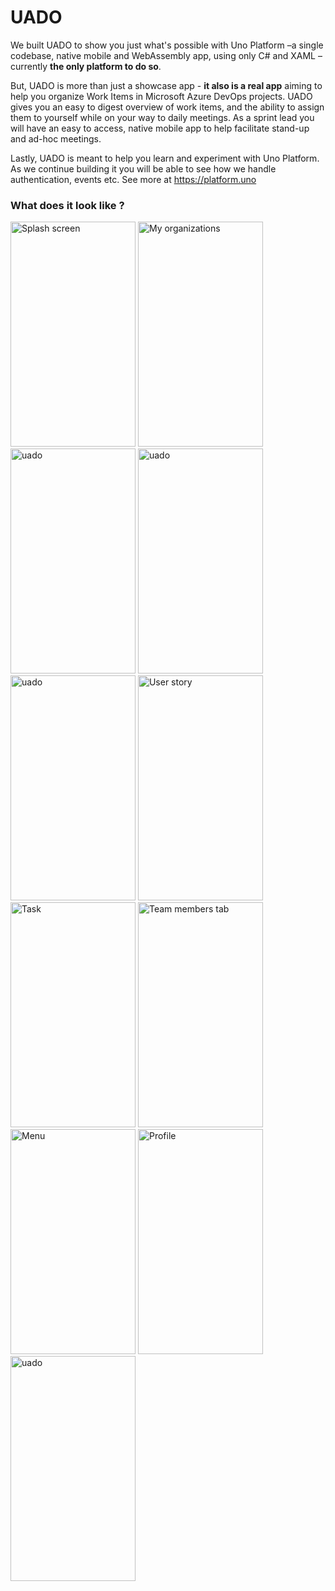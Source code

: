 # UADO

We built UADO to show you just what's possible with Uno Platform –a single codebase, native mobile and WebAssembly app, using only C# and XAML – currently **the only platform to do so**. 

But, UADO is more than just a showcase app - **it also is a real app** aiming to help you organize Work Items in Microsoft Azure DevOps projects. UADO gives you an easy to digest overview of work items, and the ability to assign them to yourself while on your way to daily meetings. As a sprint lead you will have an easy to access, native mobile app to help facilitate stand-up and ad-hoc meetings. 

Lastly, UADO is meant to help you learn and experiment with Uno Platform. As we continue building it you will be able to see how we handle authentication, events etc. See more at 
https://platform.uno

### What does it look like ? 

<p>
    <img src ="https://user-images.githubusercontent.com/43669323/66268823-7ed64280-e841-11e9-9a0d-8193efd1d193.png" alt="Splash screen" width="200" height="360" />
    <img src ="https://user-images.githubusercontent.com/43669323/66268820-7ed64280-e841-11e9-88ba-d231a90f8e16.png" alt="My organizations" width="200" height="360" />
    <img src ="https://user-images.githubusercontent.com/43669323/66268819-7e3dac00-e841-11e9-9308-bf7928049eef.png" title="All projects" alt="uado" width="200" height="360" />
    <img src ="https://user-images.githubusercontent.com/43669323/66268998-7252e980-e843-11e9-881b-917434fa7e54.png" title="Project summary tab" alt="uado" width="200" height="360" />
    <img src ="https://user-images.githubusercontent.com/43669323/66268817-7e3dac00-e841-11e9-8b7f-f663acc00f9e.png" title="Project sprint tab" alt="uado" width="200" height="360" />
    <img src ="https://user-images.githubusercontent.com/43669323/66268826-7f6ed900-e841-11e9-8e81-7bb2350266cc.png" alt="User story" width="200" height="360" />
    <img src ="https://user-images.githubusercontent.com/43669323/66268824-7f6ed900-e841-11e9-9a49-0fe12d05cb45.png" alt="Task" width="200" height="360" />
    <img src ="https://user-images.githubusercontent.com/43669323/66268825-7f6ed900-e841-11e9-9dcb-2bf6e199a8e1.png" alt="Team members tab" width="200" height="360" />
    <img src ="https://user-images.githubusercontent.com/43669323/66268821-7ed64280-e841-11e9-8e7a-6b50518462b1.png" alt="Menu" width="200" height="360" />
    <img src ="https://user-images.githubusercontent.com/43669323/66268822-7ed64280-e841-11e9-9f8d-5299a581072d.png" alt="Profile" width="200" height="360" />
    <img src ="https://user-images.githubusercontent.com/43669323/66268816-7e3dac00-e841-11e9-918a-421d30b72811.png" title="About" alt="uado" width="200" height="360" />
</p>

 
